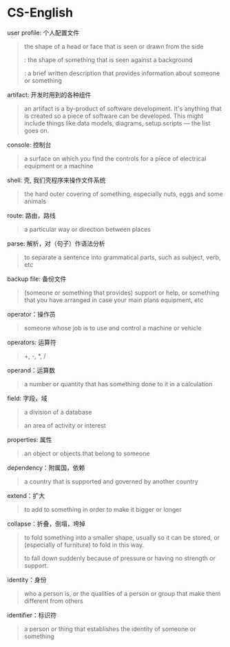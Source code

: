 # CS-English

user profile: 个人配置文件

>  the shape of a head or face that is seen or drawn from the side
>
>  : the shape of something that is seen against a background
>
>  : a brief written description that provides information about someone or something



artifact: 开发时用到的各种组件

>  an artifact is a by-product of software development. It's anything that is created so a piece of software can be developed. This might include things like data models, diagrams, setup scripts — the list goes on.



console: 控制台

> a surface on which you find the controls for a piece of electrical equipment or a machine



shell: 壳, 我们壳程序来操作文件系统

> the hard outer covering of something, especially nuts, eggs  and some animals



route: 路由，路线

>a particular way or direction between places



parse: 解析，对（句子）作语法分析

> to separate a sentence into grammatical parts, such as subject, verb, etc



backup file: 备份文件

> (someone or something that provides) support or help, or something that you have arranged in case your main plans equipment, etc



operator：操作员

> someone whose job is to use and control a machine or vehicle



operators: 运算符

> +, -, *,  /



operand：运算数

> a number or quantity that has something done to it in a calculation



field: 字段，域

> a division of a database
>
> an area of activity or interest



properties: 属性

> an object or objects that belong to someone



dependency：附属国，依赖

> a country that is supported and governed by another country



extend：扩大

> to add to something in order to make it bigger or longer



collapse：折叠，倒塌，垮掉

> to fold something into a smaller shape, usually so it can be stored, or (especially of furniture) to fold in this way.
>
> to fall down suddenly because of pressure or having no strength or support.



identity：身份

> who a person is, or the qualities of a person or group that make them different from others



identifier：标识符

> a person or thing that establishes the identity of someone or something

